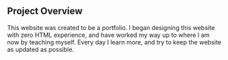 ## Project Overview

This website was created to be a portfolio. I began designing this website with zero HTML experience, and have worked my way up to where I am now by teaching myself. Every day I learn more, and try to keep the website as updated as possible.
